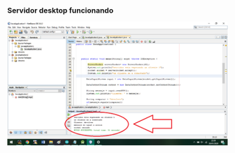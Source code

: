 
### Servidor desktop funcionando

![alt text](https://github.com/IDiegoUlises/servidor-y-cliente-en-java/blob/master/Imagenes/Desktop.png)
